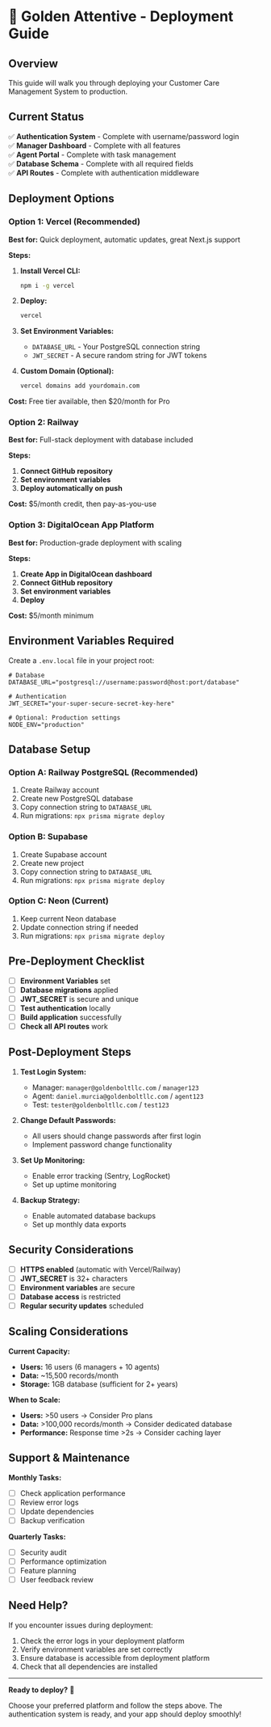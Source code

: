 # 🚀 Golden Attentive - Deployment Guide

## **Overview**
This guide will walk you through deploying your Customer Care Management System to production.

## **Current Status**
✅ **Authentication System** - Complete with username/password login  
✅ **Manager Dashboard** - Complete with all features  
✅ **Agent Portal** - Complete with task management  
✅ **Database Schema** - Complete with all required fields  
✅ **API Routes** - Complete with authentication middleware  

## **Deployment Options**

### **Option 1: Vercel (Recommended)**
**Best for:** Quick deployment, automatic updates, great Next.js support

**Steps:**
1. **Install Vercel CLI:**
   ```bash
   npm i -g vercel
   ```

2. **Deploy:**
   ```bash
   vercel
   ```

3. **Set Environment Variables:**
   - `DATABASE_URL` - Your PostgreSQL connection string
   - `JWT_SECRET` - A secure random string for JWT tokens

4. **Custom Domain (Optional):**
   ```bash
   vercel domains add yourdomain.com
   ```

**Cost:** Free tier available, then $20/month for Pro

### **Option 2: Railway**
**Best for:** Full-stack deployment with database included

**Steps:**
1. **Connect GitHub repository**
2. **Set environment variables**
3. **Deploy automatically on push**

**Cost:** $5/month credit, then pay-as-you-use

### **Option 3: DigitalOcean App Platform**
**Best for:** Production-grade deployment with scaling

**Steps:**
1. **Create App in DigitalOcean dashboard**
2. **Connect GitHub repository**
3. **Set environment variables**
4. **Deploy**

**Cost:** $5/month minimum

## **Environment Variables Required**

Create a `.env.local` file in your project root:

```env
# Database
DATABASE_URL="postgresql://username:password@host:port/database"

# Authentication
JWT_SECRET="your-super-secure-secret-key-here"

# Optional: Production settings
NODE_ENV="production"
```

## **Database Setup**

### **Option A: Railway PostgreSQL (Recommended)**
1. Create Railway account
2. Create new PostgreSQL database
3. Copy connection string to `DATABASE_URL`
4. Run migrations: `npx prisma migrate deploy`

### **Option B: Supabase**
1. Create Supabase account
2. Create new project
3. Copy connection string to `DATABASE_URL`
4. Run migrations: `npx prisma migrate deploy`

### **Option C: Neon (Current)**
1. Keep current Neon database
2. Update connection string if needed
3. Run migrations: `npx prisma migrate deploy`

## **Pre-Deployment Checklist**

- [ ] **Environment Variables** set
- [ ] **Database migrations** applied
- [ ] **JWT_SECRET** is secure and unique
- [ ] **Test authentication** locally
- [ ] **Build application** successfully
- [ ] **Check all API routes** work

## **Post-Deployment Steps**

1. **Test Login System:**
   - Manager: `manager@goldenboltllc.com` / `manager123`
   - Agent: `daniel.murcia@goldenboltllc.com` / `agent123`
   - Test: `tester@goldenboltllc.com` / `test123`

2. **Change Default Passwords:**
   - All users should change passwords after first login
   - Implement password change functionality

3. **Set Up Monitoring:**
   - Enable error tracking (Sentry, LogRocket)
   - Set up uptime monitoring

4. **Backup Strategy:**
   - Enable automated database backups
   - Set up monthly data exports

## **Security Considerations**

- [ ] **HTTPS enabled** (automatic with Vercel/Railway)
- [ ] **JWT_SECRET** is 32+ characters
- [ ] **Environment variables** are secure
- [ ] **Database access** is restricted
- [ ] **Regular security updates** scheduled

## **Scaling Considerations**

**Current Capacity:**
- **Users:** 16 users (6 managers + 10 agents)
- **Data:** ~15,500 records/month
- **Storage:** 1GB database (sufficient for 2+ years)

**When to Scale:**
- **Users:** >50 users → Consider Pro plans
- **Data:** >100,000 records/month → Consider dedicated database
- **Performance:** Response time >2s → Consider caching layer

## **Support & Maintenance**

**Monthly Tasks:**
- [ ] Check application performance
- [ ] Review error logs
- [ ] Update dependencies
- [ ] Backup verification

**Quarterly Tasks:**
- [ ] Security audit
- [ ] Performance optimization
- [ ] Feature planning
- [ ] User feedback review

## **Need Help?**

If you encounter issues during deployment:
1. Check the error logs in your deployment platform
2. Verify environment variables are set correctly
3. Ensure database is accessible from deployment platform
4. Check that all dependencies are installed

---

**Ready to deploy?** 🚀

Choose your preferred platform and follow the steps above. The authentication system is ready, and your app should deploy smoothly!
